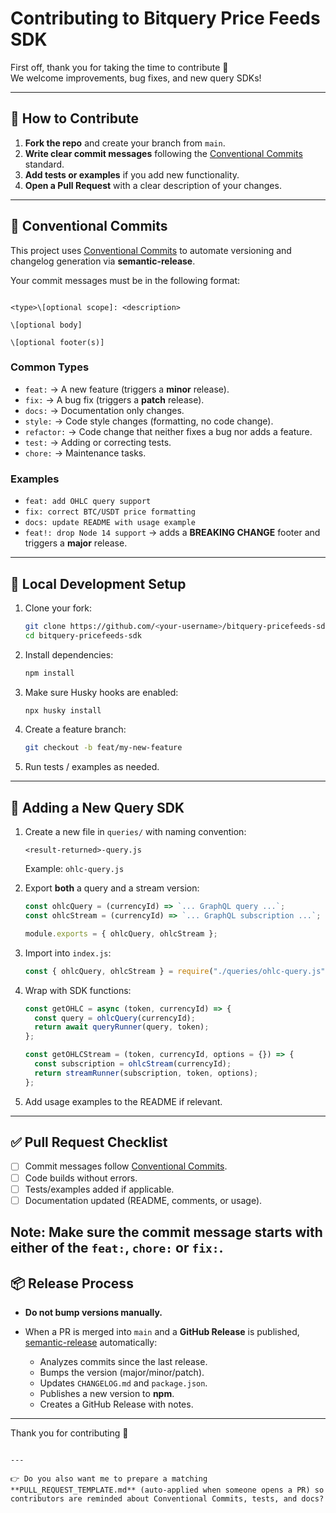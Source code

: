 
# Contributing to Bitquery Price Feeds SDK

First off, thank you for taking the time to contribute 🎉  
We welcome improvements, bug fixes, and new query SDKs!

---

## 🚀 How to Contribute

1. **Fork the repo** and create your branch from `main`.
2. **Write clear commit messages** following the [Conventional Commits](#-conventional-commits) standard.
3. **Add tests or examples** if you add new functionality.
4. **Open a Pull Request** with a clear description of your changes.

---

## 📝 Conventional Commits

This project uses [Conventional Commits](https://www.conventionalcommits.org/) to automate versioning and changelog generation via **semantic-release**.

Your commit messages must be in the following format:

```

<type>\[optional scope]: <description>

\[optional body]

\[optional footer(s)]

````

### Common Types

- `feat:` → A new feature (triggers a **minor** release).
- `fix:` → A bug fix (triggers a **patch** release).
- `docs:` → Documentation only changes.
- `style:` → Code style changes (formatting, no code change).
- `refactor:` → Code change that neither fixes a bug nor adds a feature.
- `test:` → Adding or correcting tests.
- `chore:` → Maintenance tasks.

### Examples

- `feat: add OHLC query support`
- `fix: correct BTC/USDT price formatting`
- `docs: update README with usage example`
- `feat!: drop Node 14 support` → adds a **BREAKING CHANGE** footer and triggers a **major** release.

---

## 🔧 Local Development Setup

1. Clone your fork:
   ```bash
   git clone https://github.com/<your-username>/bitquery-pricefeeds-sdk.git
   cd bitquery-pricefeeds-sdk
    ```

2. Install dependencies:

   ```bash
   npm install
   ```

3. Make sure Husky hooks are enabled:

   ```bash
   npx husky install
   ```

4. Create a feature branch:

   ```bash
   git checkout -b feat/my-new-feature
   ```

5. Run tests / examples as needed.

---

## 🧩 Adding a New Query SDK

1. Create a new file in `queries/` with naming convention:

   ```
   <result-returned>-query.js
   ```

   Example: `ohlc-query.js`

2. Export **both** a query and a stream version:

   ```js
   const ohlcQuery = (currencyId) => `... GraphQL query ...`;
   const ohlcStream = (currencyId) => `... GraphQL subscription ...`;

   module.exports = { ohlcQuery, ohlcStream };
   ```

3. Import into `index.js`:

   ```js
   const { ohlcQuery, ohlcStream } = require("./queries/ohlc-query.js");
   ```

4. Wrap with SDK functions:

   ```js
   const getOHLC = async (token, currencyId) => {
     const query = ohlcQuery(currencyId);
     return await queryRunner(query, token);
   };

   const getOHLCStream = (token, currencyId, options = {}) => {
     const subscription = ohlcStream(currencyId);
     return streamRunner(subscription, token, options);
   };
   ```

5. Add usage examples to the README if relevant.

---

## ✅ Pull Request Checklist

* [ ] Commit messages follow [Conventional Commits](#-conventional-commits).
* [ ] Code builds without errors.
* [ ] Tests/examples added if applicable.
* [ ] Documentation updated (README, comments, or usage).

**Note:** Make sure the commit message starts with either of the `feat:`, `chore:` or `fix:`.
---

## 📦 Release Process

* **Do not bump versions manually.**
* When a PR is merged into `main` and a **GitHub Release** is published,
  [semantic-release](https://semantic-release.gitbook.io/) automatically:

  * Analyzes commits since the last release.
  * Bumps the version (major/minor/patch).
  * Updates `CHANGELOG.md` and `package.json`.
  * Publishes a new version to **npm**.
  * Creates a GitHub Release with notes.

---

Thank you for contributing 💙

```

---

👉 Do you also want me to prepare a matching **PULL_REQUEST_TEMPLATE.md** (auto-applied when someone opens a PR) so contributors are reminded about Conventional Commits, tests, and docs?
```

